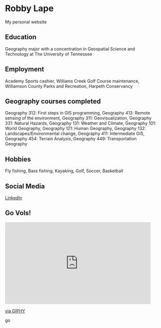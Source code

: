 # Robby Lape
My personal website 

## Education
Geography major with a concentration in Geospatial Science and Technology at The University of Tennessee


## Employment
Academy Sports cashier, 
Williams Creek Golf Course maintenance,
Williamson County Parks and Recreation,
Harpeth Conservancy

## Geography courses completed
Geography 312: First steps in GIS programming, 
Geography 413: Remote sensing of the environment, 
Geography 311: Geovisualization, 
Geography 331: Natural Hazards, 
Geography 131: Weather and Climate, 
Geography 101: World Geography, 
Geography 121: Human Geography, 
Geography 132: Landscapes/Environmental change,
Geography 411: Intermediate GIS,
Geography 454: Terrain Analysis,
Geography 449: Transportation Geography

## Hobbies
Fly fishing,
Bass fishing,
Kayaking,
Golf,
Soccer,
Basketball

## Social Media
[LinkedIn](https://www.linkedin.com/in/robby-lape/)

## Go Vols!

<iframe src="https://giphy.com/embed/LYOkCQc638NCaROTNy" width="480" height="270" frameBorder="0" class="giphy-embed" allowFullScreen></iframe><p><a href="https://giphy.com/gifs/vol-football-LYOkCQc638NCaROTNy">via GIPHY</a></p>go